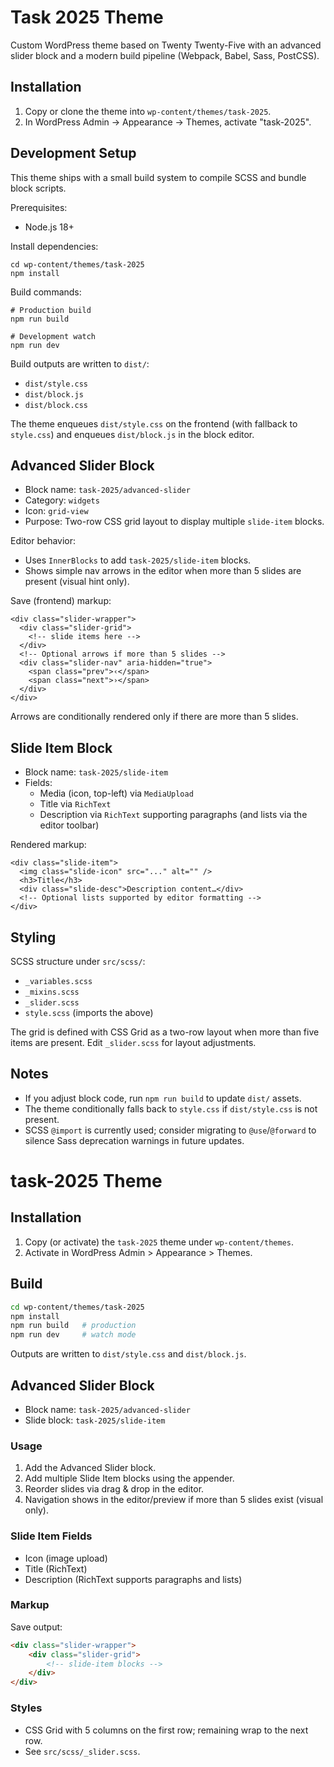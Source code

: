 # Task 2025 Theme

Custom WordPress theme based on Twenty Twenty-Five with an advanced slider block and a modern build pipeline (Webpack, Babel, Sass, PostCSS).

## Installation

1. Copy or clone the theme into `wp-content/themes/task-2025`.
2. In WordPress Admin → Appearance → Themes, activate "task-2025".

## Development Setup

This theme ships with a small build system to compile SCSS and bundle block scripts.

Prerequisites:
- Node.js 18+

Install dependencies:
```
cd wp-content/themes/task-2025
npm install
```

Build commands:
```
# Production build
npm run build

# Development watch
npm run dev
```

Build outputs are written to `dist/`:
- `dist/style.css`
- `dist/block.js`
- `dist/block.css`

The theme enqueues `dist/style.css` on the frontend (with fallback to `style.css`) and enqueues `dist/block.js` in the block editor.

## Advanced Slider Block

- Block name: `task-2025/advanced-slider`
- Category: `widgets`
- Icon: `grid-view`
- Purpose: Two-row CSS grid layout to display multiple `slide-item` blocks.

Editor behavior:
- Uses `InnerBlocks` to add `task-2025/slide-item` blocks.
- Shows simple nav arrows in the editor when more than 5 slides are present (visual hint only).

Save (frontend) markup:
```
<div class="slider-wrapper">
  <div class="slider-grid">
    <!-- slide items here -->
  </div>
  <!-- Optional arrows if more than 5 slides -->
  <div class="slider-nav" aria-hidden="true">
    <span class="prev">‹</span>
    <span class="next">›</span>
  </div>
</div>
```

Arrows are conditionally rendered only if there are more than 5 slides.

## Slide Item Block

- Block name: `task-2025/slide-item`
- Fields:
  - Media (icon, top-left) via `MediaUpload`
  - Title via `RichText`
  - Description via `RichText` supporting paragraphs (and lists via the editor toolbar)

Rendered markup:
```
<div class="slide-item">
  <img class="slide-icon" src="..." alt="" />
  <h3>Title</h3>
  <div class="slide-desc">Description content…</div>
  <!-- Optional lists supported by editor formatting -->
</div>
```

## Styling

SCSS structure under `src/scss/`:
- `_variables.scss`
- `_mixins.scss`
- `_slider.scss`
- `style.scss` (imports the above)

The grid is defined with CSS Grid as a two-row layout when more than five items are present. Edit `_slider.scss` for layout adjustments.

## Notes

- If you adjust block code, run `npm run build` to update `dist/` assets.
- The theme conditionally falls back to `style.css` if `dist/style.css` is not present.
- SCSS `@import` is currently used; consider migrating to `@use`/`@forward` to silence Sass deprecation warnings in future updates.

# task-2025 Theme

## Installation

1. Copy (or activate) the `task-2025` theme under `wp-content/themes`.
2. Activate in WordPress Admin > Appearance > Themes.

## Build

```bash
cd wp-content/themes/task-2025
npm install
npm run build   # production
npm run dev     # watch mode
```

Outputs are written to `dist/style.css` and `dist/block.js`.

## Advanced Slider Block

- Block name: `task-2025/advanced-slider`
- Slide block: `task-2025/slide-item`

### Usage

1. Add the Advanced Slider block.
2. Add multiple Slide Item blocks using the appender.
3. Reorder slides via drag & drop in the editor.
4. Navigation shows in the editor/preview if more than 5 slides exist (visual only).

### Slide Item Fields

- Icon (image upload)
- Title (RichText)
- Description (RichText supports paragraphs and lists)

### Markup

Save output:

```html
<div class="slider-wrapper">
	<div class="slider-grid">
		<!-- slide-item blocks -->
	</div>
</div>
```

### Styles

- CSS Grid with 5 columns on the first row; remaining wrap to the next row.
- See `src/scss/_slider.scss`.
